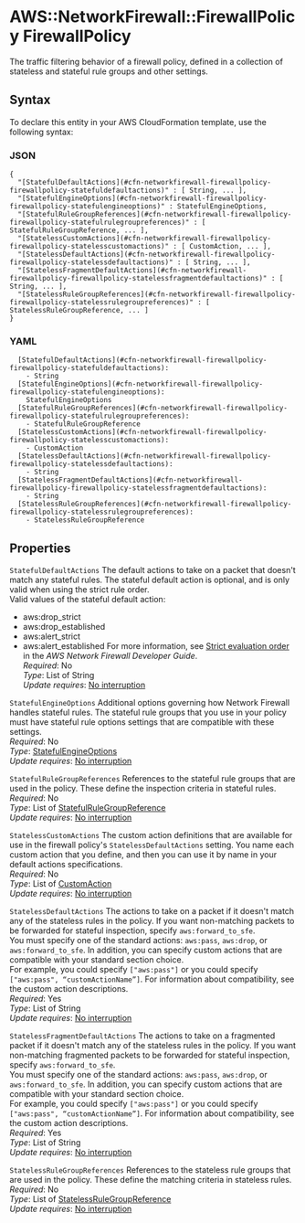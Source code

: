 # AWS::NetworkFirewall::FirewallPolicy FirewallPolicy<a name="aws-properties-networkfirewall-firewallpolicy-firewallpolicy"></a>

The traffic filtering behavior of a firewall policy, defined in a collection of stateless and stateful rule groups and other settings\.

## Syntax<a name="aws-properties-networkfirewall-firewallpolicy-firewallpolicy-syntax"></a>

To declare this entity in your AWS CloudFormation template, use the following syntax:

### JSON<a name="aws-properties-networkfirewall-firewallpolicy-firewallpolicy-syntax.json"></a>

```
{
  "[StatefulDefaultActions](#cfn-networkfirewall-firewallpolicy-firewallpolicy-statefuldefaultactions)" : [ String, ... ],
  "[StatefulEngineOptions](#cfn-networkfirewall-firewallpolicy-firewallpolicy-statefulengineoptions)" : StatefulEngineOptions,
  "[StatefulRuleGroupReferences](#cfn-networkfirewall-firewallpolicy-firewallpolicy-statefulrulegroupreferences)" : [ StatefulRuleGroupReference, ... ],
  "[StatelessCustomActions](#cfn-networkfirewall-firewallpolicy-firewallpolicy-statelesscustomactions)" : [ CustomAction, ... ],
  "[StatelessDefaultActions](#cfn-networkfirewall-firewallpolicy-firewallpolicy-statelessdefaultactions)" : [ String, ... ],
  "[StatelessFragmentDefaultActions](#cfn-networkfirewall-firewallpolicy-firewallpolicy-statelessfragmentdefaultactions)" : [ String, ... ],
  "[StatelessRuleGroupReferences](#cfn-networkfirewall-firewallpolicy-firewallpolicy-statelessrulegroupreferences)" : [ StatelessRuleGroupReference, ... ]
}
```

### YAML<a name="aws-properties-networkfirewall-firewallpolicy-firewallpolicy-syntax.yaml"></a>

```
  [StatefulDefaultActions](#cfn-networkfirewall-firewallpolicy-firewallpolicy-statefuldefaultactions):
    - String
  [StatefulEngineOptions](#cfn-networkfirewall-firewallpolicy-firewallpolicy-statefulengineoptions):
    StatefulEngineOptions
  [StatefulRuleGroupReferences](#cfn-networkfirewall-firewallpolicy-firewallpolicy-statefulrulegroupreferences):
    - StatefulRuleGroupReference
  [StatelessCustomActions](#cfn-networkfirewall-firewallpolicy-firewallpolicy-statelesscustomactions):
    - CustomAction
  [StatelessDefaultActions](#cfn-networkfirewall-firewallpolicy-firewallpolicy-statelessdefaultactions):
    - String
  [StatelessFragmentDefaultActions](#cfn-networkfirewall-firewallpolicy-firewallpolicy-statelessfragmentdefaultactions):
    - String
  [StatelessRuleGroupReferences](#cfn-networkfirewall-firewallpolicy-firewallpolicy-statelessrulegroupreferences):
    - StatelessRuleGroupReference
```

## Properties<a name="aws-properties-networkfirewall-firewallpolicy-firewallpolicy-properties"></a>

`StatefulDefaultActions` <a name="cfn-networkfirewall-firewallpolicy-firewallpolicy-statefuldefaultactions"></a>
The default actions to take on a packet that doesn't match any stateful rules\. The stateful default action is optional, and is only valid when using the strict rule order\.  
Valid values of the stateful default action:

- aws:drop_strict
- aws:drop_established
- aws:alert_strict
- aws:alert_established
  For more information, see [Strict evaluation order](https://docs.aws.amazon.com/network-firewall/latest/developerguide/suricata-rule-evaluation-order.html#suricata-strict-rule-evaluation-order.html) in the _AWS Network Firewall Developer Guide_\.  
  _Required_: No  
  _Type_: List of String  
  _Update requires_: [No interruption](https://docs.aws.amazon.com/AWSCloudFormation/latest/UserGuide/using-cfn-updating-stacks-update-behaviors.html#update-no-interrupt)

`StatefulEngineOptions` <a name="cfn-networkfirewall-firewallpolicy-firewallpolicy-statefulengineoptions"></a>
Additional options governing how Network Firewall handles stateful rules\. The stateful rule groups that you use in your policy must have stateful rule options settings that are compatible with these settings\.  
_Required_: No  
_Type_: [StatefulEngineOptions](aws-properties-networkfirewall-firewallpolicy-statefulengineoptions.md)  
_Update requires_: [No interruption](https://docs.aws.amazon.com/AWSCloudFormation/latest/UserGuide/using-cfn-updating-stacks-update-behaviors.html#update-no-interrupt)

`StatefulRuleGroupReferences` <a name="cfn-networkfirewall-firewallpolicy-firewallpolicy-statefulrulegroupreferences"></a>
References to the stateful rule groups that are used in the policy\. These define the inspection criteria in stateful rules\.  
_Required_: No  
_Type_: List of [StatefulRuleGroupReference](aws-properties-networkfirewall-firewallpolicy-statefulrulegroupreference.md)  
_Update requires_: [No interruption](https://docs.aws.amazon.com/AWSCloudFormation/latest/UserGuide/using-cfn-updating-stacks-update-behaviors.html#update-no-interrupt)

`StatelessCustomActions` <a name="cfn-networkfirewall-firewallpolicy-firewallpolicy-statelesscustomactions"></a>
The custom action definitions that are available for use in the firewall policy's `StatelessDefaultActions` setting\. You name each custom action that you define, and then you can use it by name in your default actions specifications\.  
_Required_: No  
_Type_: List of [CustomAction](aws-properties-networkfirewall-firewallpolicy-customaction.md)  
_Update requires_: [No interruption](https://docs.aws.amazon.com/AWSCloudFormation/latest/UserGuide/using-cfn-updating-stacks-update-behaviors.html#update-no-interrupt)

`StatelessDefaultActions` <a name="cfn-networkfirewall-firewallpolicy-firewallpolicy-statelessdefaultactions"></a>
The actions to take on a packet if it doesn't match any of the stateless rules in the policy\. If you want non\-matching packets to be forwarded for stateful inspection, specify `aws:forward_to_sfe`\.  
You must specify one of the standard actions: `aws:pass`, `aws:drop`, or `aws:forward_to_sfe`\. In addition, you can specify custom actions that are compatible with your standard section choice\.  
For example, you could specify `["aws:pass"]` or you could specify `["aws:pass", “customActionName”]`\. For information about compatibility, see the custom action descriptions\.  
_Required_: Yes  
_Type_: List of String  
_Update requires_: [No interruption](https://docs.aws.amazon.com/AWSCloudFormation/latest/UserGuide/using-cfn-updating-stacks-update-behaviors.html#update-no-interrupt)

`StatelessFragmentDefaultActions` <a name="cfn-networkfirewall-firewallpolicy-firewallpolicy-statelessfragmentdefaultactions"></a>
The actions to take on a fragmented packet if it doesn't match any of the stateless rules in the policy\. If you want non\-matching fragmented packets to be forwarded for stateful inspection, specify `aws:forward_to_sfe`\.  
You must specify one of the standard actions: `aws:pass`, `aws:drop`, or `aws:forward_to_sfe`\. In addition, you can specify custom actions that are compatible with your standard section choice\.  
For example, you could specify `["aws:pass"]` or you could specify `["aws:pass", “customActionName”]`\. For information about compatibility, see the custom action descriptions\.  
_Required_: Yes  
_Type_: List of String  
_Update requires_: [No interruption](https://docs.aws.amazon.com/AWSCloudFormation/latest/UserGuide/using-cfn-updating-stacks-update-behaviors.html#update-no-interrupt)

`StatelessRuleGroupReferences` <a name="cfn-networkfirewall-firewallpolicy-firewallpolicy-statelessrulegroupreferences"></a>
References to the stateless rule groups that are used in the policy\. These define the matching criteria in stateless rules\.  
_Required_: No  
_Type_: List of [StatelessRuleGroupReference](aws-properties-networkfirewall-firewallpolicy-statelessrulegroupreference.md)  
_Update requires_: [No interruption](https://docs.aws.amazon.com/AWSCloudFormation/latest/UserGuide/using-cfn-updating-stacks-update-behaviors.html#update-no-interrupt)
